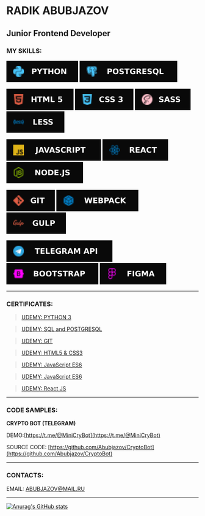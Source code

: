 # RADIK ABUBJAZOV

## Junior Frontend Developer

### MY SKILLS: 

![PYTHON 3](icons/Python.svg) ![POSTGTRESQL](icons/Postgresql.svg)  

![HTML](icons/HTML5.svg) ![CSS](icons/CSS3.svg) ![SASS](icons/SASS.svg) ![LESS](icons/Less.svg) 

![JAVASCRIPT](icons/JavaScript.svg) ![REACT](icons/React.svg)  ![NODEJS](icons/Node.svg) 

![GIT](icons/GIT.svg) ![WEBPACK](icons/Webpack.svg) ![GULP](icons/Gulp.svg) 

![TELEGRAM API](icons/TelegramAPI.svg) ![BOOTSTRAP](icons/BOOTSTRAP.svg) ![FIGMA](icons/Figma.svg)
___

### CERTIFICATES:

>[UDEMY: PYTHON 3](https://www.udemy.com/certificate/UC-5d544e83-3130-42df-9857-1eb0be7f2ded/)<br/>

>[UDEMY: SQL and POSTGRESQL](https://www.udemy.com/certificate/UC-3fe34770-dab3-4771-ad1d-cb7b75b31871/)<br/>

>[UDEMY: GIT](https://www.udemy.com/certificate/UC-aa5f9c4d-6dc1-484f-8371-c42fe82c1ace/)<br/>

>[UDEMY: HTML5 & CSS3](https://www.udemy.com/certificate/UC-38b56ec8-76d7-405f-bed0-a0cfb2029076/)<br/>

>[UDEMY: JavaScript ES6](https://www.udemy.com/certificate/UC-6aa811df-274c-46be-9fbb-78652ff50aa9/)<br/>

>[UDEMY: JavaScript ES6](https://www.udemy.com/certificate/UC-0612fb88-13f2-484c-92d5-007facf04595/)<br/>

>[UDEMY: React JS](https://www.udemy.com/certificate/UC-4e5d6ac3-d3f2-45af-9330-0c2415fccd7c/)<br/>

___

### CODE SAMPLES:

__CRYPTO BOT (TELEGRAM)__

DEMO:[https://t.me/@MiniCryBot](https://t.me/@MiniCryBot)

SOURCE CODE: [https://github.com/Abubjazov/CryptoBot](https://github.com/Abubjazov/CryptoBot)

___

### CONTACTS:

EMAIL: ABUBJAZOV@MAIL.RU
___
[![Anurag's GitHub stats](https://github-readme-stats.vercel.app/api?username=abubjazov&show_icons=true&theme=dark)](https://github.com/anuraghazra/github-readme-stats)
